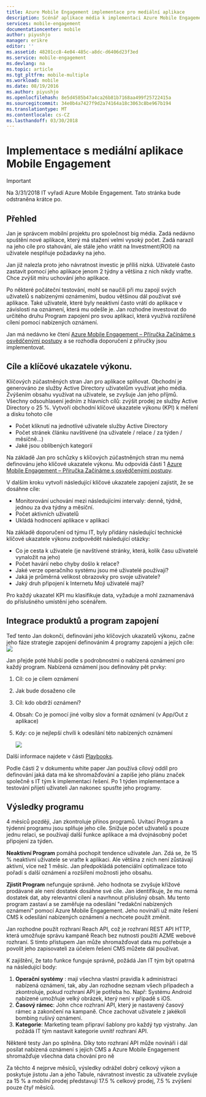 ```yaml
---
title: Azure Mobile Engagement implementace pro mediální aplikace
description: Scénář aplikace média k implementaci Azure Mobile Engagement
services: mobile-engagement
documentationcenter: mobile
author: piyushjo
manager: erikre
editor: ''
ms.assetid: 48201cc8-4e04-485c-a8dc-d6406d23f3ed
ms.service: mobile-engagement
ms.devlang: na
ms.topic: article
ms.tgt_pltfrm: mobile-multiple
ms.workload: mobile
ms.date: 08/19/2016
ms.author: piyushjo
ms.openlocfilehash: 8e5d4585b47a4ca26b81b7168aa499f25722415a
ms.sourcegitcommit: 34e0b4a7427f9d2a74164a18c3063c8be967b194
ms.translationtype: MT
ms.contentlocale: cs-CZ
ms.lasthandoff: 03/30/2018
---
```

# <a name="implement-mobile-engagement-with-media-app"></a>Implementace s mediální aplikace Mobile Engagement
> [!IMPORTANT]
> Na 3/31/2018 IT vyřadí Azure Mobile Engagement. Tato stránka bude odstraněna krátce po.
> 

## <a name="overview"></a>Přehled
Jan je správcem mobilní projektu pro společnost big média. Zadá nedávno spuštění nové aplikace, který má stažení velmi vysoký počet. Zadá narazil na jeho cíle pro stahování, ale stále jeho vrátit na Investment(ROI) na uživatele nesplňuje požadavky na jeho. 

Jan již nalezla proto jeho návratnost investic je příliš nízká. Uživatelé často zastavit pomocí jeho aplikace jenom 2 týdny a většina z nich nikdy vraťte. Chce zvýšit míru uchování jeho aplikace.

Po některé počáteční testování, mohl se naučili při mu zapojí svých uživatelů s nabízenými oznámeními, budou většinou dál používat své aplikace. Také uživatelé, které byly neaktivní často vrátí do aplikace v závislosti na oznámení, která mu odešle je. Jan rozhodne investovat do určitého druhu Program zapojení pro svou aplikaci, která využívá rozšířené cílení pomocí nabízených oznámení.

Jan má nedávno ke čtení [Azure Mobile Engagement – Příručka Začínáme s osvědčenými postupy](mobile-engagement-getting-started-best-practices.md) a se rozhodla doporučení z příručky jsou implementovat.

## <a name="objectives-and-kpis"></a>Cíle a klíčové ukazatele výkonu.
Klíčových zúčastněných stran Jan pro aplikace splňovat. Obchodní je generováno ze služby Active Directory uživatelům využívat jeho média. Zvýšením obsahu využívat na uživatele, se zvyšuje Jan jeho příjmů. Všechny odsouhlasení jedním z hlavních cílů: zvýšit prodej ze služby Active Directory o 25 %. Vytvoří obchodní klíčové ukazatele výkonu (KPI) k měření a disku tohoto cíle

* Počet kliknutí na jednotlivé uživatele služby Active Directory
* Počet stránek článku navštívené (na uživatele / relace / za týden / měsíčně...)
* Jaké jsou oblíbených kategorií

Na základě Jan pro schůzky s klíčových zúčastněných stran mu nemá definovánu jeho klíčové ukazatele výkonu. Mu odpovídá části 1 [Azure Mobile Engagement – Příručka Začínáme s osvědčenými postupy](mobile-engagement-getting-started-best-practices.md). 

V dalším kroku vytvoří následující klíčové ukazatele zapojení zajistit, že se dosáhne cíle:

* Monitorování uchování mezi následujícími intervaly: denně, týdně, jednou za dva týdny a měsíční.
* Počet aktivních uživatelů
* Ukládá hodnocení aplikace v aplikaci

Na základě doporučení od týmu IT, byly přidány následující technické klíčové ukazatele výkonu zodpovědět následující otázky:

* Co je cesta k uživatele (je navštívené stránky, která, kolik času uživatelé vynaložit na jeho)
* Počet havárií nebo chyby došlo k relace?
* Jaké verze operačního systému jsou mé uživatelé používají?
* Jaká je průměrná velikost obrazovky pro svoje uživatele?
* Jaký druh připojení k Internetu Moji uživatelé mají?

Pro každý ukazatel KPI mu klasifikuje data, vyžaduje a mohl zaznamenává do příslušného umístění jeho scénářem.

## <a name="engagement-program-and-integration"></a>Integrace produktů a program zapojení
Teď tento Jan dokončí, definování jeho klíčových ukazatelů výkonu, začne jeho fáze strategie zapojení definováním 4 programy zapojení a jejich cíle: ![][1]

Jan přejde poté hlubší podle s podrobnostmi o nabízená oznámení pro každý program. Nabízená oznámení jsou definovány pět prvky:

1. Cíl: co je cílem oznámení
2. Jak bude dosaženo cíle
3. Cíl: kdo obdrží oznámení?
4. Obsah: Co je pomocí jiné volby slov a formát oznámení (v App/Out z aplikace)
5. Kdy: co je nejlepší chvíli k odesílání této nabízených oznámení
   
    ![][2]

Další informace najdete v části [Playbooks](https://github.com/Azure/azure-mobile-engagement-samples/tree/master/Playbooks).

Podle části 2 v dokumentu white paper Jan používá cílový oddíl pro definování jaká data má ke shromažďování a zapíše jeho plánu značek společně s IT tým k implementaci řešení. Po 1 týden implementace a testování přijetí uživateli Jan nakonec spusťte jeho programy.

## <a name="program-results"></a>Výsledky programu
4 měsíců později, Jan zkontroluje přínos programů. Uvítací Program a týdenní programu jsou splňuje jeho cíle. Snižuje počet uživatelů s pouze jednu relaci, se používají další funkce aplikace a má dvojnásobný počet připojení za týden.

**Neaktivní Program** pomáhá pochopit tendence uživatele Jan. Zdá se, že 15 % neaktivní uživatele se vraťte k aplikaci. Ale většina z nich není zůstávají aktivní, více než 1 měsíc. Jan předpokládá potenciální optimalizace toto pořadí s další oznámení a rozšíření možnosti jeho obsahu.

**Zjistit Program** nefunguje správně. Jeho hodnota se zvyšuje křížové prodávané ale není dostatek dosáhne své cíle. Jan identifikuje, že mu nemá dostatek dat, aby relevantní cílení a navrhnout příslušný obsah. Mu tento program zastaví a se zaměřuje na odesílání "redakční nabízených oznámení" pomocí Azure Mobile Engagement. Jeho novináři už máte řešení CMS k odesílání nabízených oznámení a nechcete použít změnit.

Jan rozhodne použít rozhraní Reach API, což je rozhraní REST API HTTP, která umožňuje správu kampaně Reach bez nutnosti použití AZME webové rozhraní. S tímto přístupem Jan může shromažďovat data mu potřebuje a povolit jeho zapisovateli za účelem řešení CMS můžete dál používat.

K zajištění, že tato funkce funguje správně, požádá Jan IT tým být opatrná na následující body:

1. **Operační systémy** : mají všechna vlastní pravidla k administraci nabízená oznámení, tak, aby Jan rozhodne seznam všech případech a zkontroluje, pokud rozhraní API je potřeba ho.
   Např: Systému Android nabízené umožňuje velký obrázek, který není v případě s iOS.
2. **Časový rámec**: John chce rozhraní API, který je nastavený časový rámec a zakončení na kampaně. Chce zachovat uživatele z jakékoli bombing rušivý oznámení.
3. **Kategorie**: Marketing team připraví šablony pro každý typ výstrahy. Jan požádá IT tým nastavit kategorie uvnitř rozhraní API.

Některé testy Jan po splněna. Díky toto rozhraní API může novináři i dál posílat nabízená oznámení s jejich CMS a Azure Mobile Engagement shromažďuje všechna data chování pro ně

Za těchto 4 nejprve měsíců, výsledky odrážel dobrý celkový výkon a poskytuje jistotu Jan a jeho Tabule, návratnost investic za uživatele zvyšuje za 15 % a mobilní prodej představují 17.5 % celkový prodej, 7.5 % zvýšení pouze čtyř měsíců.

<!--Image references-->
[1]: ./media/mobile-engagement-media-scenario/engagement-strategy.png
[2]: ./media/mobile-engagement-media-scenario/push-scenarios.png

<!--Link references-->
[Media Playbook link]: https://github.com/Azure/azure-mobile-engagement-samples/tree/master/Playbooks
